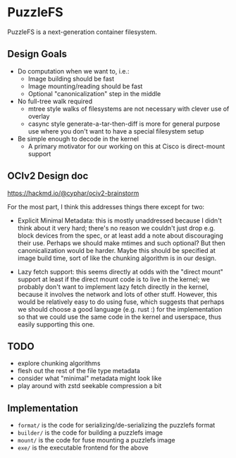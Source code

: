 # PuzzleFS

PuzzleFS is a next-generation container filesystem.

## Design Goals

* Do computation when we want to, i.e.:
    * Image building should be fast
    * Image mounting/reading should be fast
    * Optional "canonicalization" step in the middle
* No full-tree walk required
    * mtree style walks of filesystems are not necessary with clever use of
      overlay
    * casync style generate-a-tar-then-diff is more for general purpose use
      where you don't want to have a special filesystem setup
* Be simple enough to decode in the kernel
    * A primary motivator for our working on this at Cisco is direct-mount
      support

## OCIv2 Design doc

https://hackmd.io/@cyphar/ociv2-brainstorm

For the most part, I think this addresses things there except for two:

* Explicit Minimal Metadata: this is mostly unaddressed because I didn't think
  about it very hard; there's no reason we couldn't just drop e.g. block
  devices from the spec, or at least add a note about discouraging their use.
  Perhaps we should make mtimes and such optional? But then canonicalization
  would be harder. Maybe this should be specified at image build time, sort of
  like the chunking algorithm is in our design.

* Lazy fetch support: this seems directly at odds with the "direct mount"
  support at least if the direct mount code is to live in the kernel; we
  probably don't want to implement lazy fetch directly in the kernel, because
  it involves the network and lots of other stuff. However, this would be
  relatively easy to do using fuse, which suggests that perhaps we should
  choose a good language (e.g. rust :) for the implementation so that we could
  use the same code in the kernel and userspace, thus easily supporting this
  one.


## TODO

* explore chunking algorithms
* flesh out the rest of the file type metadata
* consider what "minimal" metadata might look like
* play around with zstd seekable compression a bit

## Implementation

* `format/` is the code for serializing/de-serializing the puzzlefs format
* `builder/` is the code for building a puzzlefs image
* `mount/` is the code for fuse mounting a puzzlefs image
* `exe/` is the executable frontend for the above
